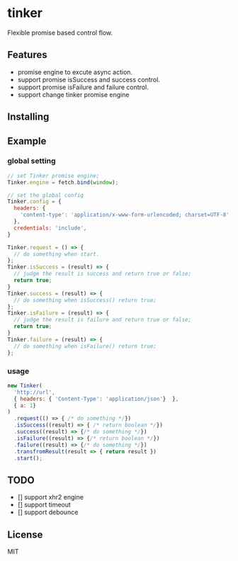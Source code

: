 # tinker

Flexible promise based control flow.

## Features
* promise engine to excute async action.
* support promise isSuccess and success control.
* support promise isFailure and failure control.
* support change tinker promise engine

## Installing

## Example
### global setting
```javascript
// set Tinker promise engine;
Tinker.engine = fetch.bind(window);

// set the global config
Tinker.config = {
  headers: {
    'content-type': 'application/x-www-form-urlencoded; charset=UTF-8',
  },
  credentials: 'include',
}

Tinker.request = () => {
  // do something when start.
};
Tinker.isSuccess = (result) => {
  // judge the result is success and return true or false;
  return true;
}
Tinker.success = (result) => {
  // do something when isSuccess() return true;
};
Tinker.isFailure = (result) => {
  // judge the result is failure and return true or false;
  return true;
}
Tinker.failure = (result) => {
  // do something when isFailure() return true;
};
```

### usage
```javascript
new Tinker(
  'http://url',
  { headers: { 'Content-Type': 'application/json'}  },
  { a: 1}
)
  .request(() => { /* do something */})
  .isSuccess((result) => { /* return boolean */})
  .success((result) => {/* do something */})
  .isFailure((result) => {/* return boolean */})
  .failure((result) => {/* do something */})
  .transfromResult(result => { return result })
  .start();
```

## TODO
- [] support xhr2 engine
- [] support timeout
- [] support debounce

## License
MIT
